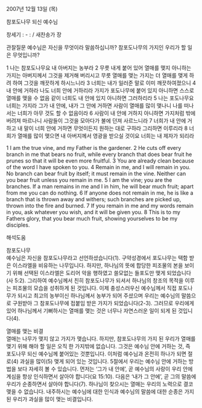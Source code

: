 2007년 12월 13일 (목)

참포도나무 되신 예수님



창세기 : - : / 새찬송가  장


관찰질문
예수님은 자신을 무엇이라 말씀하십니까? 
참포도나무의 가지인 우리가 할 일은 무엇입니까? 

1 나는 참포도나무요 내 아버지는 농부라 2 무릇 내게 붙어 있어 열매를 맺지 아니하는 가지는 아버지께서 그것을 제거해 버리시고 무릇 열매를 맺는 가지는 더 열매를 맺게 하려 하여 그것을 깨끗하게 하시느니라 3 너희는 내가 일러준 말로 이미 깨끗하여졌으니 4 내 안에 거하라 나도 너희 안에 거하리라 가지가 포도나무에 붙어 있지 아니하면 스스로 열매를 맺을 수 없음 같이 너희도 내 안에 있지 아니하면 그러하리라 5 나는 포도나무요 너희는 가지라 그가 내 안에, 내가 그 안에 거하면 사람이 열매를 많이 맺나니 나를 떠나서는 너희가 아무 것도 할 수 없음이라 6 사람이 내 안에 거하지 아니하면 가지처럼 밖에 버려져 마르나니 사람들이 그것을 모아다가 불에 던져 사르느니라 7 너희가 내 안에 거하고 내 말이 너희 안에 거하면 무엇이든지 원하는 대로 구하라 그리하면 이루리라 8 너희가 열매를 많이 맺으면 내 아버지께서 영광을 받으실 것이요 너희는 내 제자가 되리라  

1 I am the true vine, and my Father is the gardener. 2 He cuts off every branch in me that bears no fruit, while every branch that does bear fruit he prunes so that it will be even more fruitful. 3 You are already clean because of the word I have spoken to you. 4 Remain in me, and I will remain in you. No branch can bear fruit by itself; it must remain in the vine. Neither can you bear fruit unless you remain in me. 5 I am the vine; you are the branches. If a man remains in me and I in him, he will bear much fruit; apart from me you can do nothing. 6 If anyone does not remain in me, he is like a branch that is thrown away and withers; such branches are picked up, thrown into the fire and burned. 7 If you remain in me and my words remain in you, ask whatever you wish, and it will be given you. 8 This is to my Fathers glory, that you bear much fruit, showing yourselves to be my disciples.

해석도움





참포도나무  
예수님은 자신을 참포도나무라고 선언하셨습니다(1). 구약성경에서 포도나무는 택함 받은 이스라엘을 비유하는 나무입니다. 하지만, 하나님의 뜻에 합당한 피조물의 본을 보이기 위해 선택된 이스라엘은 도리어 악을 행하였고 쓸모없는 들포도만 맺게 되었습니다(사 5:2). 그리하여 예수님께서 친히 참포도나무가 되셔서 하나님의 창조의 목적을 이루는 피조물의 모습을 성취하게 된 것입니다. 이제 충성스러우신 예수님께서 직접 포도나무가 되시고 최고의 농부이신 하나님께서 농부가 되어 주셨으며 우리는 예수님의 말씀으로 구원받아 그 참포도나무에 접붙임 받은 가지가 되었습니다(2-3). 그러므로 우리에게 있어 하나님께서 기뻐하시는 열매를 맺는 것은 너무나 자연스러운 일이 되게 된 것입니다(4).   

열매를 맺는 비결  
열매는 나무가 맺지 않고 가지가 맺습니다. 하지만, 참포도나무의 가지 된 우리가 열매를 맺기 위해 해야 할 일은 오직 한 가지밖에 없습니다. 그것은 예수님 안에 거하는 것, 즉 포도나무 되신 예수님께 붙어있는 것뿐입니다. 이처럼 예수님과 온전히 하나가 되면 절로(4) 과실을 많이(5) 맺게 되어 있는 것입니다. 5절에서 우리는 예수님 안에 거하는 방법을 보다 자세히 볼 수 있습니다. 먼저는 ‘그가 내 안에’, 곧 예수님의 사랑이 우리 안에 계심을 항상 인식하면서 살아야 합니다(요 15:10). 다음은 ‘내가 그 안에’, 곧 그의 말씀에 우리가 순종하면서 살아야 합니다(7). 하나님이 찾으시는 열매는 우리의 노력으로 결코 맺을 수 없습니다. 내주하시는 예수님에 대한 인식과 예수님의 말씀에 대한 순종은 가지 된 우리가 과실을 많이 맺는 비결입니다.